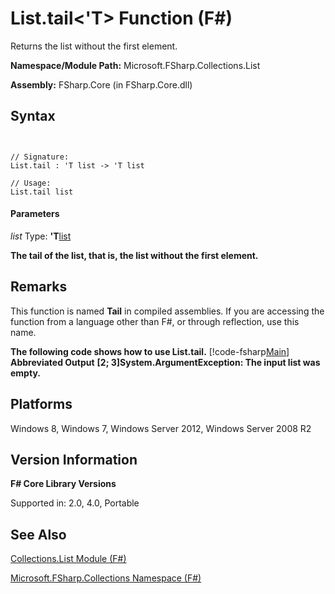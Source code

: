 # List.tail<'T> Function (F#)

Returns the list without the first element.

**Namespace/Module Path:** Microsoft.FSharp.Collections.List

**Assembly:** FSharp.Core (in FSharp.Core.dll)


## Syntax


```


// Signature:
List.tail : 'T list -> 'T list

// Usage:
List.tail list

```



#### Parameters
*list*
Type: **'T**[list](http://msdn.microsoft.com/en-us/library/c627b668-477b-4409-91ed-06d7f1b3e4a7)



**The tail of the list, that is, the list without the first element.**
## Remarks
This function is named **Tail** in compiled assemblies. If you are accessing the function from a language other than F#, or through reflection, use this name.

**The following code shows how to use List.tail.**
[!code-fsharp[Main](snippets/fslists/snippet63.fs)]
**Abbreviated Output**
**[2; 3]System.ArgumentException: The input list was empty.**
## Platforms
Windows 8, Windows 7, Windows Server 2012, Windows Server 2008 R2


## Version Information
**F# Core Library Versions**

Supported in: 2.0, 4.0, Portable




## See Also
[Collections.List Module &#40;F&#35;&#41;](Collections.List-Module-%28FSharp%29.md)

[Microsoft.FSharp.Collections Namespace &#40;F&#35;&#41;](Microsoft.FSharp.Collections-Namespace-%28FSharp%29.md)

